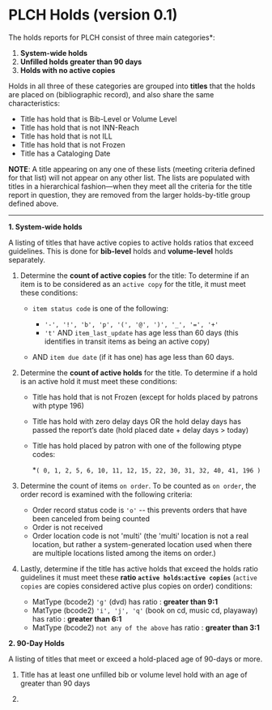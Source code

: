 # PLCH Holds (version 0.1)

The holds reports for PLCH consist of three main categories*:

1. **System-wide holds**
1. **Unfilled holds greater than 90 days**
1. **Holds with no active copies**

Holds in all three of these categories are grouped into **titles** that the holds are placed on (bibliographic record), and also share the same characteristics:
  * Title has hold that is Bib-Level or Volume Level
  * Title has hold that is not INN-Reach
  * Title has hold that is not ILL
  * Title has hold that is not Frozen
  * Title has a Cataloging Date

**NOTE**: A title appearing on any one of these lists (meeting criteria defined for that list) will not appear on any other list. The lists are populated with titles in a hierarchical fashion—when they meet all the criteria for the title report in question, they are removed from the larger holds-by-title group defined above.

---

**1. System-wide holds**

A listing of titles that have active copies to active holds ratios that exceed guidelines. This is done for **bib-level** holds and **volume-level** holds separately.

1. Determine the **count of active copies** for the title: To determine if an item is to be considered as an `active copy` for the title, it must meet these conditions:

   * `item status code` is one of the following:
      * `'-', '!', 'b', 'p', '(', '@', ')', '_', '=', '+'`
      * `'t'`  AND `item_last_update` has age less than 60 days (this identifies in transit items as being an active copy)

   * AND `item due date` (if it has one) has age less than 60 days.

1. Determine the **count of active holds** for the title. To determine if a hold is an active hold it must meet these conditions:

   * Title has hold that is not Frozen (except for holds placed by patrons with ptype 196)
   * Title has hold with zero delay days OR the hold delay days has passed the report’s date (hold placed date + delay days > today)
   * Title has hold placed by patron with one of the following ptype codes:

      *`( 0, 1, 2, 5, 6, 10, 11, 12, 15, 22, 30, 31, 32, 40, 41, 196 )`

1. Determine the count of items ```on order```. To be counted as `on order`, the order record is examined with the following criteria:

   * Order record status code is `'o'` -- this prevents orders that have been canceled from being counted
   * Order is not received
   * Order location code is not 'multi' (the 'multi' location is not a real location, but rather a system-generated location used when there are multiple locations listed among the items on order.)

1. Lastly, determine if the title has active holds that exceed the holds ratio guidelines it must meet these **ratio ```active holds```:```active copies```** (`active copies` are copies considered active plus copies on order) conditions:
   * MatType (bcode2) `'g'` (dvd) has ratio : **greater than 9:1**
   * MatType (bcode2) `'i', 'j', 'q'` (book on cd, music cd, playaway) has ratio : **greater than 6:1**
   * MatType (bcode2) `not any of the above` has ratio : **greater than 3:1**

**2. 90-Day Holds**

A listing of titles that meet or exceed a hold-placed age of 90-days or more.

1. Title has at least one unfilled bib or volume level hold with an age of greater than 90 days

1.
